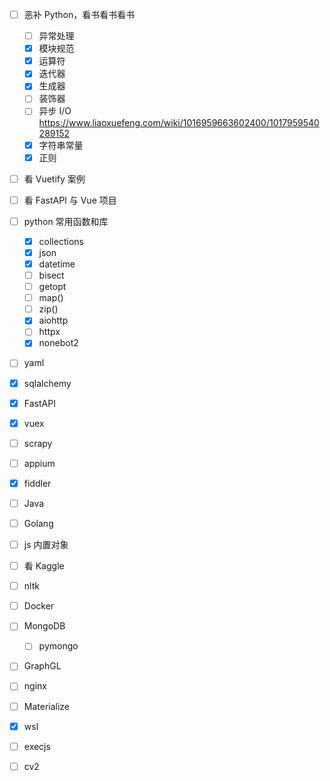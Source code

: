 - [ ] 恶补 Python，看书看书看书
    - [ ] 异常处理
    - [x] 模块规范
    - [x] 运算符
    - [x] 迭代器
    - [x] 生成器
    - [ ] 装饰器
    - [ ] 异步 I/O https://www.liaoxuefeng.com/wiki/1016959663602400/1017959540289152
    - [x] 字符串常量
    - [x] 正则
- [ ] 看 Vuetify 案例
- [ ] 看 FastAPI 与 Vue 项目
- [ ] python 常用函数和库
    - [x] collections
    - [x] json
    - [x] datetime
    - [ ] bisect
    - [ ] getopt
    - [ ] map()
    - [ ] zip()
    - [x] aiohttp
    - [ ] httpx
    - [x] nonebot2
- [ ] yaml
- [x] sqlalchemy
- [x] FastAPI
- [x] vuex
- [ ] scrapy
- [ ] appium
- [x] fiddler
- [ ] Java
- [ ] Golang
- [ ] js 内置对象
- [ ] 看 Kaggle
- [ ] nltk
- [ ] Docker
- [ ] MongoDB
    - [ ] pymongo
- [ ] GraphGL
- [ ] nginx
- [ ] Materialize
- [x] wsl
- [ ] execjs
- [ ] cv2

